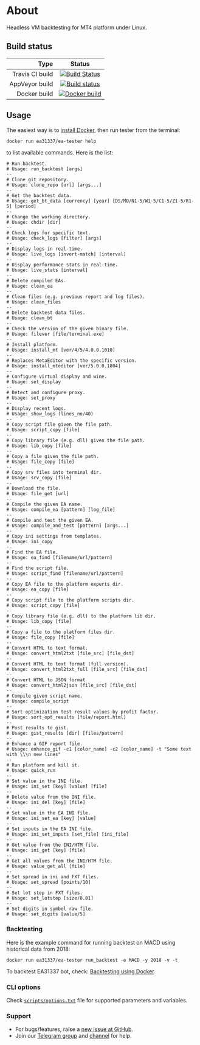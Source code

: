 # About

Headless VM backtesting for MT4 platform under Linux.

## Build status

| Type            | Status      |
| --------------: |:-----------:|
| Travis CI build | [![Build Status](https://api.travis-ci.org/EA31337/EA-Tester.svg?branch=master)](https://travis-ci.org/EA31337/EA-Tester) |
| AppVeyor build  | [![Build status](https://ci.appveyor.com/api/projects/status/r4g7ughqovcv5ph5/branch/master?svg=true)](https://ci.appveyor.com/project/kenorb/ea-tester) |
| Docker build    | [![Docker build](https://images.microbadger.com/badges/image/ea31337/fx-mt-vm.svg)](https://microbadger.com/images/ea31337/fx-mt-vm "Docker build") |

## Usage

The easiest way is to [install Docker](https://www.docker.com/get-started), then run tester from the terminal:

    docker run ea31337/ea-tester help

to list available commands. Here is the list:

```
# Run backtest.
# Usage: run_backtest [args]
--
# Clone git repository.
# Usage: clone_repo [url] [args...]
--
# Get the backtest data.
# Usage: get_bt_data [currency] [year] [DS/MQ/N1-5/W1-5/C1-5/Z1-5/R1-5] [period]
--
# Change the working directory.
# Usage: chdir [dir]
--
# Check logs for specific text.
# Usage: check_logs [filter] [args]
--
# Display logs in real-time.
# Usage: live_logs [invert-match] [interval]
--
# Display performance stats in real-time.
# Usage: live_stats [interval]
--
# Delete compiled EAs.
# Usage: clean_ea
--
# Clean files (e.g. previous report and log files).
# Usage: clean_files
--
# Delete backtest data files.
# Usage: clean_bt
--
# Check the version of the given binary file.
# Usage: filever [file/terminal.exe]
--
# Install platform.
# Usage: install_mt [ver/4/5/4.0.0.1010]
--
# Replaces MetaEditor with the specific version.
# Usage: install_mteditor [ver/5.0.0.1804]
--
# Configure virtual display and wine.
# Usage: set_display
--
# Detect and configure proxy.
# Usage: set_proxy
--
# Display recent logs.
# Usage: show_logs (lines_no/40)
--
# Copy script file given the file path.
# Usage: script_copy [file]
--
# Copy library file (e.g. dll) given the file path.
# Usage: lib_copy [file]
--
# Copy a file given the file path.
# Usage: file_copy [file]
--
# Copy srv files into terminal dir.
# Usage: srv_copy [file]
--
# Download the file.
# Usage: file_get [url]
--
# Compile the given EA name.
# Usage: compile_ea [pattern] [log_file]
--
# Compile and test the given EA.
# Usage: compile_and_test [pattern] [args...]
--
# Copy ini settings from templates.
# Usage: ini_copy
--
# Find the EA file.
# Usage: ea_find [filename/url/pattern]
--
# Find the script file.
# Usage: script_find [filename/url/pattern]
--
# Copy EA file to the platform experts dir.
# Usage: ea_copy [file]
--
# Copy script file to the platform scripts dir.
# Usage: script_copy [file]
--
# Copy library file (e.g. dll) to the platform lib dir.
# Usage: lib_copy [file]
--
# Copy a file to the platform files dir.
# Usage: file_copy [file]
--
# Convert HTML to text format.
# Usage: convert_html2txt [file_src] [file_dst]
--
# Convert HTML to text format (full version).
# Usage: convert_html2txt_full [file_src] [file_dst]
--
# Convert HTML to JSON format
# Usage: convert_html2json [file_src] [file_dst]
--
# Compile given script name.
# Usage: compile_script
--
# Sort optimization test result values by profit factor.
# Usage: sort_opt_results [file/report.html]
--
# Post results to gist.
# Usage: gist_results [dir] [files/pattern]
--
# Enhance a GIF report file.
# Usage: enhance_gif -c1 [color_name] -c2 [color_name] -t "Some text with \\\n new lines"
--
# Run platform and kill it.
# Usage: quick_run
--
# Set value in the INI file.
# Usage: ini_set [key] [value] [file]
--
# Delete value from the INI file.
# Usage: ini_del [key] [file]
--
# Set value in the EA INI file.
# Usage: ini_set_ea [key] [value]
--
# Set inputs in the EA INI file.
# Usage: ini_set_inputs [set_file] [ini_file]
--
# Get value from the INI/HTM file.
# Usage: ini_get [key] [file]
--
# Get all values from the INI/HTM file.
# Usage: value_get_all [file]
--
# Set spread in ini and FXT files.
# Usage: set_spread [points/10]
--
# Set lot step in FXT files.
# Usage: set_lotstep [size/0.01]
--
# Set digits in symbol raw file.
# Usage: set_digits [value/5]
```

### Backtesting

Here is the example command for running backtest on MACD using historical data from 2018:

    docker run ea31337/ea-tester run_backtest -e MACD -y 2018 -v -t

To backtest EA31337 bot, check: [Backtesting using Docker](https://github.com/EA31337/EA31337/wiki/Backtesting-using-Docker).

### CLI options

Check [`scripts/options.txt`](scripts/options.txt) file for supported parameters and variables.

### Support

- For bugs/features, raise a [new issue at GitHub](https://github.com/EA31337/EA-Tester/issues).
- Join our [Telegram group](https://t.me/EA31337) and [channel](https://t.me/EA31337_Announcements) for help.
